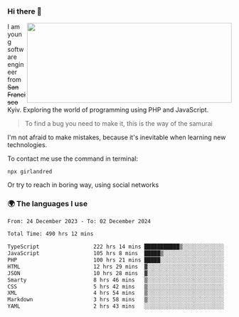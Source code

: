 ### Hi there 👋  

<img align='right' src="https://github-readme-stats.vercel.app/api?username=girlandred&count_private=true&show_icons=true&include_all_commits=true&hide_rank=true&hide_title=true&theme=buefy&card_width=300" width=460 height=180>


I am young software engineer from ~~San Francisco~~ Kyiv. Exploring the world of programming using PHP and JavaScript.


> To find a bug you need to make it, this is the way of the samurai



I'm not afraid to make mistakes, because it's inevitable when learning new technologies.

To contact me use the command in terminal:

```
npx girlandred
```

Or try to reach in boring way, using social networks


### 🌍 The languages I use

<!--START_SECTION:waka-->

```txt
From: 24 December 2023 - To: 02 December 2024

Total Time: 490 hrs 12 mins

TypeScript                 222 hrs 14 mins ███████████▒░░░░░░░░░░░░░   45.33 %
JavaScript                 105 hrs 8 mins  █████▒░░░░░░░░░░░░░░░░░░░   21.45 %
PHP                        100 hrs 21 mins █████░░░░░░░░░░░░░░░░░░░░   20.47 %
HTML                       12 hrs 29 mins  ▓░░░░░░░░░░░░░░░░░░░░░░░░   02.55 %
JSON                       10 hrs 28 mins  ▓░░░░░░░░░░░░░░░░░░░░░░░░   02.14 %
Smarty                     8 hrs 46 mins   ▒░░░░░░░░░░░░░░░░░░░░░░░░   01.79 %
CSS                        5 hrs 42 mins   ▒░░░░░░░░░░░░░░░░░░░░░░░░   01.17 %
XML                        4 hrs 54 mins   ▒░░░░░░░░░░░░░░░░░░░░░░░░   01.00 %
Markdown                   3 hrs 58 mins   ▒░░░░░░░░░░░░░░░░░░░░░░░░   00.81 %
YAML                       2 hrs 43 mins   ░░░░░░░░░░░░░░░░░░░░░░░░░   00.56 %
```

<!--END_SECTION:waka-->
